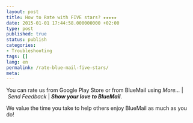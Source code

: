 ```yaml
---
layout: post
title: How to Rate with FIVE stars? ★★★★★
date: 2015-01-01 17:44:58.000000000 +02:00
type: post
published: true
status: publish
categories:
- Troubleshooting
tags: []
lang: en
permalink: /rate-blue-mail-five-stars/
meta:
---
```


You can rate us from Google Play Store or from BlueMail using *More...* \| *Send Feedback* \| ***Show your love to BlueMail***.

We value the time you take to help others enjoy BlueMail as much as you do!